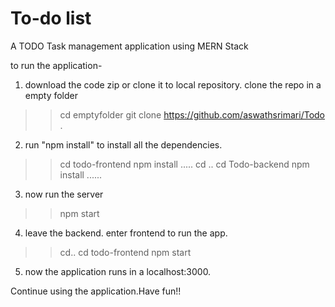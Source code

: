 # To-do list
A TODO Task management application using MERN Stack

to run the application-

1) download the code zip or clone it to local repository.
clone the repo in a empty folder
>> cd emptyfolder
>> git clone https://github.com/aswathsrimari/Todo .

2) run "npm install" to install all the dependencies.
>> cd todo-frontend
>> npm install
.....
>> cd ..
>> cd Todo-backend
>> npm install
......

3) now run the server 
>> npm start

4) leave the backend. enter frontend to run the app.
>> cd..
>> cd todo-frontend
>> npm start

5) now the application runs in a localhost:3000.

Continue using the application.Have fun!!



